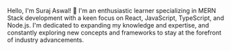 Hello, I'm Suraj Aswal! 👋 
I'm an enthusiastic learner specializing in MERN Stack development with a keen focus on React, JavaScript, TypeScript, and Node.js. I'm dedicated to expanding my knowledge and expertise, and constantly exploring new concepts and frameworks to stay at the forefront of industry advancements.
